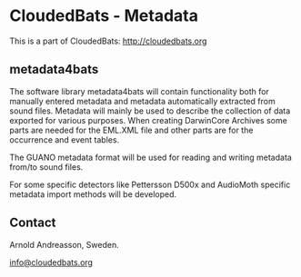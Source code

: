 # CloudedBats - Metadata

This is a part of CloudedBats: http://cloudedbats.org

## metadata4bats

The software library metadata4bats will contain functionality both for manually entered metadata and metadata automatically extracted from sound files. 
Metadata will mainly be used to describe the collection of data exported for various purposes. 
When creating DarwinCore Archives some parts are needed for the EML.XML file and other parts are for the occurrence and event tables. 

The GUANO metadata format will be used for reading and writing metadata from/to sound files. 

For some specific detectors like Pettersson D500x and AudioMoth specific metadata import methods will be developed.

## Contact

Arnold Andreasson, Sweden.

info@cloudedbats.org
